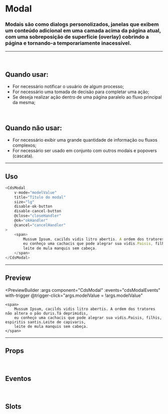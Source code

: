 # Modal

### Modais são como dialogs personolizados, janelas que exibem um conteúdo adicional em uma camada acima da página atual, com uma sobreposição de superfície (overlay) cobrindo a página e tornando-a temporariamente inacessível.
---
<br>

## Quando usar:
- For necessário notificar o usuário de algum processo;
- For necessário uma tomada de decisão para completar uma ação;
- Se deseja realizar ação dentro de uma página paralelo ao fluxo principal da mesma;

<br>

## Quando não usar:
- For necessário exibir uma grande quantidade de informação ou fluxos complexos;
- For necessário ser usado em conjunto com outros modais e popovers (cascata).

---

## Uso

```js
<CdsModal
	v-mode="modelValue" 
	title="Título do modal"
	size="lg"
	disable-ok-button
	disable-cancel-button
	@close="closeHandler"
	@ok="okHandler"
	@cancel="cancelHandler"
>
	<span>
		Mussum Ipsum, cacilds vidis litro abertis. A ordem dos tratores não altera o pão duris.Tá deprimidis,
		eu conheço uma cachacis que pode alegrar sua vidis.Paisis, filhis, espiritis santis.Leite de capivaris,
		leite de mula manquis sem cabeça.
	</span>
</CdsModal>
```

---

## Preview

<PreviewBuilder
	:args
	component="CdsModal"
	:events="cdsModalEvents"
	with-trigger
	@trigger-click="args.modelValue = !args.modelValue"
>
	<span>
		Mussum Ipsum, cacilds vidis litro abertis. A ordem dos tratores não altera o pão duris.Tá deprimidis,
		eu conheço uma cachacis que pode alegrar sua vidis.Paisis, filhis, espiritis santis.Leite de capivaris,
		leite de mula manquis sem cabeça.
	</span>
</PreviewBuilder>

---

## Props

<APITable
	name="CdsModal"
	section="props"
/>
<br>

## Eventos

<APITable
	name="CdsModal"
	section="events"
/>
<br>

## Slots

<APITable
	name="CdsModal"
	section="slots"
/>

<script setup>
import { ref } from 'vue';
import CdsModal from '@/components/Modal.vue';

const showModal = ref(false);

const args = ref({});

const cdsModalEvents = [
	'close',
	'update:modelValue',
	'ok',
	'cancel'
];
</script>
